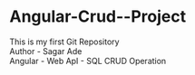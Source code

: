 # Angular-Crud--Project
This is my first Git Repository
<br>
Author - Sagar Ade
<br>
Angular - Web ApI - SQL CRUD Operation
